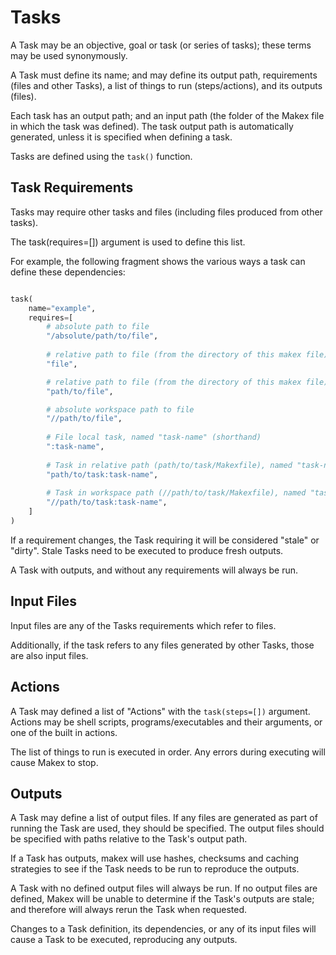 # Tasks

A Task may be an objective, goal or task (or series of tasks); these terms may be used synonymously.

A Task must define its name; and may define its output path, requirements (files and other Tasks), a list of things to run (steps/actions), and its outputs (files).

Each task has an output path; and an input path (the folder of the Makex file in which the task was defined). 
The task output path is automatically generated, unless it is specified when defining a task.

Tasks are defined using the `task()` function.

## Task Requirements

Tasks may require other tasks and files (including files produced from other tasks).

The task(requires=[]) argument is used to define this list.


For example, the following fragment shows the various ways a task can define these dependencies:

<!--

  # expand() function to expand home directories
  expand("~/path/to/file"),
        
  # absolute path to task, a specific variant
  Task("task-name", "//path/to/task", variant={"variant-name": "variant-value"}),
  
-->
```python

task(
    name="example",
    requires=[
        # absolute path to file
        "/absolute/path/to/file",
        
        # relative path to file (from the directory of this makex file)
        "file",

        # relative path to file (from the directory of this makex file)
        "path/to/file",

        # absolute workspace path to file 
        "//path/to/file",
        
        # File local task, named "task-name" (shorthand)
        ":task-name",
        
        # Task in relative path (path/to/task/Makexfile), named "task-name" (shorthand)
        "path/to/task:task-name",
        
        # Task in workspace path (//path/to/task/Makexfile), named "task-name" (shorthand)
        "//path/to/task:task-name",
    ]
)
```


If a requirement changes, the Task requiring it will be considered "stale" or "dirty". Stale Tasks need to be executed to produce
fresh outputs.

A Task with outputs, and without any requirements will always be run.

## Input Files

Input files are any of the Tasks requirements which refer to files. 

Additionally, if the task refers to any files generated by other Tasks, those are also input files.

<!-- A task may be defined to use the output files of another Task in its inputs files or actions. -->

## Actions

A Task may defined a list of "Actions" with the `task(steps=[])` argument. Actions may be shell scripts, 
programs/executables and their arguments, or one of the built in actions.

The list of things to run is executed in order. Any errors during executing will cause Makex to stop.

## Outputs

A Task may define a list of output files. If any files are generated as part of running the Task are used, they should be specified.
The output files should be specified with paths relative to the Task's output path.

If a Task has outputs, makex will use hashes, checksums and caching strategies to see if the Task needs to be run to reproduce the outputs.

A Task with no defined output files will always be run. 
If no output files are defined, Makex will be unable to determine if the Task's outputs are stale;
and therefore will always rerun the Task when requested.

Changes to a Task definition, its dependencies, or any of its input files will cause a Task to be executed, reproducing any outputs.

<!-- 
### Declaring outputs

Tasks may define outputs in multiple ways, singular, named (singular or list), or as a list. 

#### Declaring a singular output

#### Declaring a list of outputs

#### Declaring named outputs

-->